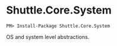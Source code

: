 # Shuttle.Core.System

```
PM> Install-Package Shuttle.Core.System
```

OS and system level abstractions.